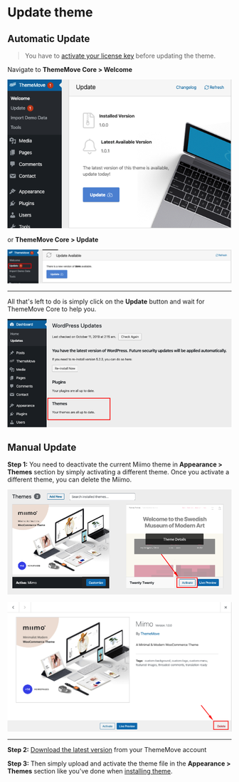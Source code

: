 # Update theme

## Automatic Update

> You have to [activate your license key](theme-ls.md) before updating the theme.

Navigate to **ThemeMove Core > Welcome**

![Update box](images/update-theme-1.png)

or **ThemeMove Core > Update**

![Update page](images/update-theme-2.png)

---
All that's left to do is simply click on the **Update** button and wait for ThemeMove Core to help you.

![Theme Updated](images/theme-updated.png)

## Manual Update

**Step 1:** You need to deactivate the current Miimo theme in **Appearance > Themes** section by simply activating a different theme. Once you activate a different theme, you can delete the Miimo.

![Activate other theme](images/activate-other-theme.png)

![Delete theme](images/delete-theme.png)

---
**Step 2:** [Download the latest version](download-theme.md) from your ThemeMove account

**Step 3:** Then simply upload and activate the theme file in the **Appearance > Themes** section like you've done when [installing theme](theme-installation.md#install-theme-via-wordpress).